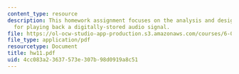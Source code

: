 ```yaml
---
content_type: resource
description: This homework assignment focuses on the analysis and design of a system
  for playing back a digitally-stored audio signal.
file: https://ol-ocw-studio-app-production.s3.amazonaws.com/courses/6-002-circuits-and-electronics-spring-2007/4cc083a23637573e307b98d0919a8c51_hw11.pdf
file_type: application/pdf
resourcetype: Document
title: hw11.pdf
uid: 4cc083a2-3637-573e-307b-98d0919a8c51
---
```

